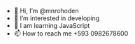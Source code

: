 - 👋 Hi, I’m @mnrohoden
- 👀 I’m interested in developing
- 🌱 I am learning JavaScript
- 📫 How to reach me +593 0982678600

<!---
mnrohoden/mnrohoden is a ✨ special ✨ repository because its `README.md` (this file) appears on your GitHub profile.
You can click the Preview link to take a look at your changes.
--->
